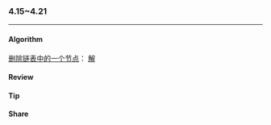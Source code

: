 ### 4.15~4.21
---
#### Algorithm
<a href="https://leetcode-cn.com/problems/delete-node-in-a-linked-list/">删除链表中的一个节点</a>：
<a href="https://github.com/darkmanno6/JavaStudy/blob/master/src/main/java/com/darkman/leetcode/ListNode.java">解</a>

#### Review


#### Tip


#### Share


